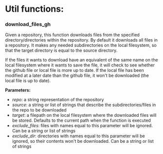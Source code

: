 # Util functions:
### download_files_gh
Given a repository, this function downloads files from the specified directory/directories within the repository. By default it downloads all files in a repository. It makes any needed subdirectories on the local filesystem, so that the target directory is equal to the source directory. 

If the files it wants to download have an equivalent of the same name on the local filesystem where it wants to save the file, it will check to see whether the github file or local file is more up to date. If the local file has been modified at a later date than the github file, it won't be downloaded (the local file is up to date).

**Parameters:**
- *repo*: a string representation of the repository
- *source*: a string or list of strings that describe the subdirectories/files in the repo to be downloaded
- *target*: a filepath on the local filesystem where the downloaded files will be stored. Defaults to the current path when the function is executed
- *exclude_files*: files with names equal to this parameter will be ignored. Can be a string or list of strings
- *exclude_dir*: directories with names equal to this parameter will be ignored, so their contents won't be downloaded. Can be a string or list of strings
